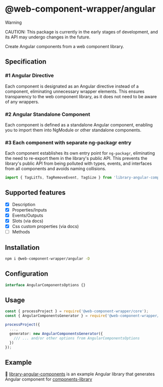 # @web-component-wrapper/angular

> [!WARNING]
> CAUTION: This package is currently in the early stages of development, and its API may undergo changes in the future.

Create Angular components from a web component library.

## Specification
### #1 Angular Directive
Each component is designated as an Angular directive instead of a component, eliminating unnecessary wrapper elements.
This ensures transparency to the web component library, as it does not need to be aware of any wrappers.

### #2 Angular Standalone Component
Each component is defined as a standalone Angular component, enabling you to import them into NgModule or other standalone components.

### #3 Each component with separate ng-packagr entry 
Each component establishes its own entry point for `ng-packagr`, eliminating the need to re-export them in the library's public API.
This prevents the library's public API from being polluted with types, events, and interfaces from all components and avoids naming collisions.
```ts
import { TagLitTs, TagRemoveEvent, TagSize } from 'library-angular-components/components/tag-lit-ts';
```

## Supported features
- [X] Description
- [X] Properties/Inputs
- [X] Events/Outputs
- [X] Slots (via docs)
- [X] Css custom properties (via docs)
- [ ] Methods

## Installation
```bash
npm i @web-component-wrapper/angular -D
```

## Configuration
```ts
interface AngularComponentsOptions {}
```

## Usage

```ts
const { processProject } = require('@web-component-wrapper/core');
const { AngularComponentsGenerator } = require('@web-component-wrapper/angular');

processProject({
  ...,
  generator: new AngularComponentsGenerator({
    /// ... and/or other options from AngularComponentsOptions
  })
});
```

## Example
👀 [library-angular-components](https://github.com/SebastianSedzik/web-component-wrapper/blob/master/examples/library-angular-components/projects/library-angular-components) is an example Angular library that generates Angular component for [components-library](https://github.com/SebastianSedzik/web-component-wrapper/blob/master/examples/library)
